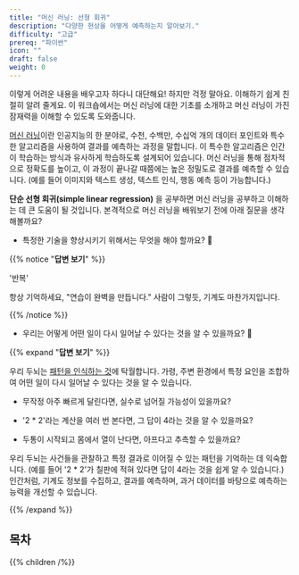 ```yaml
---
title: "머신 러닝: 선형 회귀"
description: "다양한 현상을 어떻게 예측하는지 알아보기."
difficulty: "고급"
prereq: "파이썬"
icon: ""
draft: false
weight: 0
---
```


이렇게 어려운 내용을 배우고자 하다니 대단해요! 하지만 걱정 말아요. 이해하기 쉽게 친절히 알려 줄게요. 이 워크숍에서는 머신 러닝에 대한 기초를 소개하고 머신 러닝이 가진 잠재력을 이해할 수 있도록 도와줍니다. 

[머신 러닝](https://mitsloan.mit.edu/ideas-made-to-matter/machine-learning-explained)이란 인공지능의 한 분야로, 수천, 수백만, 수십억 개의 데이터 포인트와 특수한 알고리즘을 사용하여 결과를 예측하는 과정을 말합니다. 이 특수한 알고리즘은 인간이 학습하는 방식과 유사하게 학습하도록 설계되어 있습니다. 머신 러닝을 통해 점차적으로 정확도를 높이고, 이 과정이 끝나갈 때쯤에는 높은 정밀도로 결과를 예측할 수 있습니다. (예를 들어 이미지와 텍스트 생성, 텍스트 인식, 행동 예측 등이 가능합니다.)

**단순 선형 회귀(simple linear regression)** 을 공부하면 머신 러닝을 공부하고 이해하는 데 큰 도움이 될 것입니다. 본격적으로 머신 러닝을 배워보기 전에 아래 질문을 생각해볼까요?

- 특정한 기술을 향상시키기 위해서는 무엇을 해야 할까요?  🤔

{{% notice "**답변 보기**" %}}

'반복'

항상 기억하세요, "연습이 완벽을 만듭니다."
사람이 그렇듯, 기계도 마찬가지입니다.

{{% /notice %}}

- 우리는 어떻게 어떤 일이 다시 일어날 수 있다는 것을 알 수 있을까요? 🤔

{{% expand "**답변 보기**" %}}

우리 두뇌는 [패턴을 인식하는 것](https://www.ncbi.nlm.nih.gov/pmc/articles/PMC4141622/)에 탁월합니다. 가령, 주변 환경에서 특정 요인을 조합하여 어떤 일이 다시 일어날 수 있다는 것을 알 수 있습니다.

-	무작정 아주 빠르게 달린다면, 실수로 넘어질 가능성이 있을까요?

-	'2 * 2'라는 계산을 여러 번 본다면, 그 답이 4라는 것을 알 수 있을까요?
-	두통이 시작되고 몸에서 열이 난다면, 아프다고 추측할 수 있을까요?

우리 두뇌는 사건들을 관찰하고 특정 결과로 이어질 수 있는 패턴을 기억하는 데 익숙합니다. (예를 들어 '2 * 2'가 칠판에 적혀 있다면 답이 4라는 것을 쉽게 알 수 있습니다.) 인간처럼, 기계도 정보를 수집하고, 결과를 예측하며, 과거 데이터를 바탕으로 예측하는 능력을 개선할 수 있습니다.

{{% /expand %}}

## 목차
{{% children /%}}
